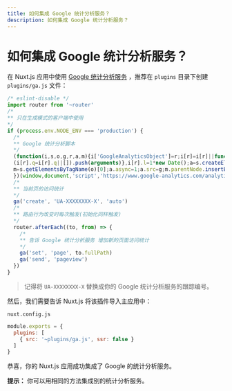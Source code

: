 ```yaml
---
title: 如何集成 Google 统计分析服务？
description: 如何集成 Google 统计分析服务？
---
```


# 如何集成 Google 统计分析服务？

在 Nuxt.js 应用中使用 [Google 统计分析服务](https://analytics.google.com/analytics/web/) ，推荐在 `plugins` 目录下创建 `plugins/ga.js` 文件：

```js
/* eslint-disable */
import router from '~router'
/*
** 只在生成模式的客户端中使用
*/
if (process.env.NODE_ENV === 'production') {
  /*
  ** Google 统计分析脚本
  */
  (function(i,s,o,g,r,a,m){i['GoogleAnalyticsObject']=r;i[r]=i[r]||function(){
  (i[r].q=i[r].q||[]).push(arguments)},i[r].l=1*new Date();a=s.createElement(o),
  m=s.getElementsByTagName(o)[0];a.async=1;a.src=g;m.parentNode.insertBefore(a,m)
  })(window,document,'script','https://www.google-analytics.com/analytics.js','ga');
  /*
  ** 当前页的访问统计
  */
  ga('create', 'UA-XXXXXXXX-X', 'auto')
  /*
  ** 路由行为改变时每次触发(初始化同样触发)
  */
  router.afterEach((to, from) => {
    /*
    ** 告诉 Google 统计分析服务 增加新的页面访问统计
    */
    ga('set', 'page', to.fullPath)
    ga('send', 'pageview')
  })
}
```

> 记得将 `UA-XXXXXXXX-X` 替换成你的 Google 统计分析服务的跟踪编号。

然后，我们需要告诉 Nuxt.js 将该插件导入主应用中：

`nuxt.config.js`
```js
module.exports = {
  plugins: [
    { src: '~plugins/ga.js', ssr: false }
  ]
}
```

恭喜，你的 Nuxt.js 应用成功集成了 Google 的统计分析服务。

<p class="Alert Alert--nuxt-green"><b>提示：</b> 你可以用相同的方法集成别的统计分析服务。</p>
